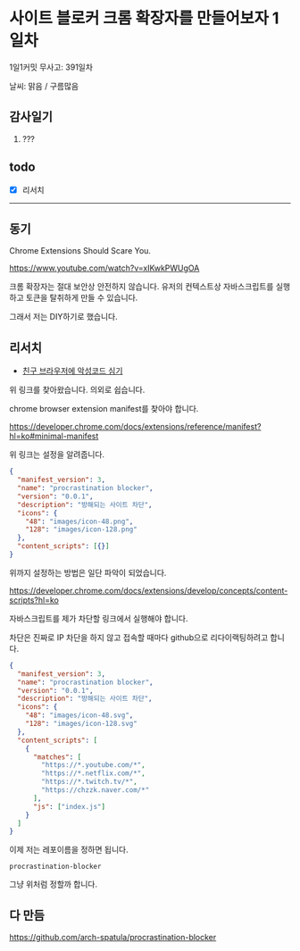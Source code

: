 # 사이트 블로커 크롬 확장자를 만들어보자 1일차

1일1커밋 무사고: 391일차

날씨: 맑음 / 구름많음

## 감사일기

1. ???

## todo

- [x] 리서치

---

## 동기

Chrome Extensions Should Scare You.

https://www.youtube.com/watch?v=xIKwkPWUgOA

크롬 확장자는 절대 보안상 안전하지 않습니다. 유저의 컨텍스트상 자바스크립트를 실행하고 토큰을 탈취하게 만들 수 있습니다.

그래서 저는 DIY하기로 했습니다.

## 리서치

- [친구 브라우저에 악성코드 심기](https://www.youtube.com/watch?v=pIQmxUk_FdI)

위 링크를 찾아왔습니다. 의외로 쉽습니다.

chrome browser extension manifest를 찾아야 합니다.

https://developer.chrome.com/docs/extensions/reference/manifest?hl=ko#minimal-manifest

위 링크는 설정을 알려줍니다.

```json title="manifest.json"
{
  "manifest_version": 3,
  "name": "procrastination blocker",
  "version": "0.0.1",
  "description": "방해되는 사이트 차단",
  "icons": {
    "48": "images/icon-48.png",
    "128": "images/icon-128.png"
  },
  "content_scripts": [{}]
}
```

위까지 설정하는 방법은 일단 파악이 되었습니다.

https://developer.chrome.com/docs/extensions/develop/concepts/content-scripts?hl=ko

자바스크립트를 제가 차단할 링크에서 실행해야 합니다.

차단은 진짜로 IP 차단을 하지 않고 접속할 때마다 github으로 리다이랙팅하려고 합니다.

```json title="manifest.json"
{
  "manifest_version": 3,
  "name": "procrastination blocker",
  "version": "0.0.1",
  "description": "방해되는 사이트 차단",
  "icons": {
    "48": "images/icon-48.svg",
    "128": "images/icon-128.svg"
  },
  "content_scripts": [
    {
      "matches": [
        "https://*.youtube.com/*",
        "https://*.netflix.com/*",
        "https://*.twitch.tv/*",
        "https://chzzk.naver.com/*"
      ],
      "js": ["index.js"]
    }
  ]
}
```

이제 저는 레포이름을 정하면 됩니다.

```
procrastination-blocker
```

그냥 위처럼 정할까 합니다.

## 다 만듬

https://github.com/arch-spatula/procrastination-blocker

